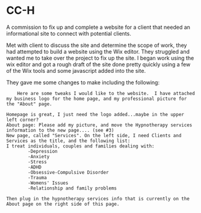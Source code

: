 # CC-H
A commission to fix up and complete a website for a client that needed an informational site to connect with potential clients.

Met with client to discuss the site and determine the scope of work, they had attempted to build a website using the Wix editor. They struggled and wanted me to take over the project to fix up the site. I began work using the wix editor and got a rough draft of the site done pretty quickly using a few of the Wix tools and some javascript added into the site.

They gave me some changes to make including the following:

        Here are some tweaks I would like to the website.  I have attached my business logo for the home page, and my professional picture for the "About" page.

    Homepage is great, I just need the logo added...maybe in the upper left corner?
    About page: Please add my picture, and move the Hypnotherapy services information to the new page.... (see #3)
    New page, called "Services". On the left side, I need Clients and Services as the title, and the following list:
    I treat individuals, couples and families dealing with:
            -Depression
            -Anxiety
            -Stress
            -ADHD
            -Obsessive-Compulsive Disorder
            -Trauma
            -Womens' Issues
            -Relationship and family problems

    Then plug in the hypnotherapy services info that is currently on the About page on the right side of this page.

